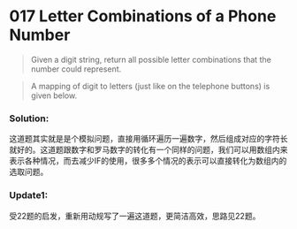 # 017 Letter Combinations of a Phone Number

>Given a digit string, return all possible letter combinations that the number could represent.

>A mapping of digit to letters (just like on the telephone buttons) is given below.

### Solution:
这道题其实就是是个模拟问题，直接用循环遍历一遍数字，然后组成对应的字符长就好的。这道题跟数字和罗马数字的转化有一个同样的问题，我们可以用数组内来表示各种情况，而去减少IF的使用，很多多个情况的表示可以直接转化为数组内的选取问题。

### Update1:
受22题的启发，重新用动规写了一遍这道题，更简洁高效，思路见22题。
